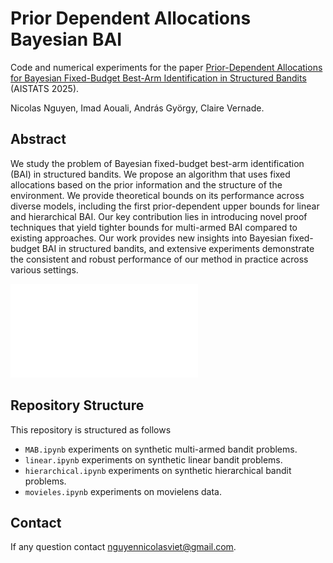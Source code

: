 # Prior Dependent Allocations Bayesian BAI
Code and numerical experiments for the paper [Prior-Dependent Allocations for Bayesian Fixed-Budget Best-Arm Identification in Structured Bandits](https://arxiv.org/pdf/2402.05878) (AISTATS 2025).

Nicolas Nguyen, Imad Aouali, András György, Claire Vernade.


## Abstract
We study the problem of Bayesian fixed-budget best-arm identification (BAI) in structured bandits. We propose an algorithm that uses fixed allocations based on the prior information and the structure of the environment. We provide theoretical bounds on its performance across diverse models, including the first prior-dependent upper bounds for linear and hierarchical BAI. Our key contribution lies in introducing novel proof techniques that yield tighter bounds for multi-armed BAI compared to existing approaches. Our work provides new insights into Bayesian fixed-budget BAI in structured bandits, and extensive experiments demonstrate the consistent and robust performance of our method in practice across various settings. 

![Comparison](error_bounds.pdf)

## Repository Structure
This repository is structured as follows
- `MAB.ipynb`
experiments on synthetic multi-armed bandit problems.
- `linear.ipynb`
experiments on synthetic linear bandit problems.
- `hierarchical.ipynb`
experiments on synthetic hierarchical bandit problems.
- `movieles.ipynb`
experiments on movielens data.

## Contact
If any question contact nguyennicolasviet@gmail.com.
